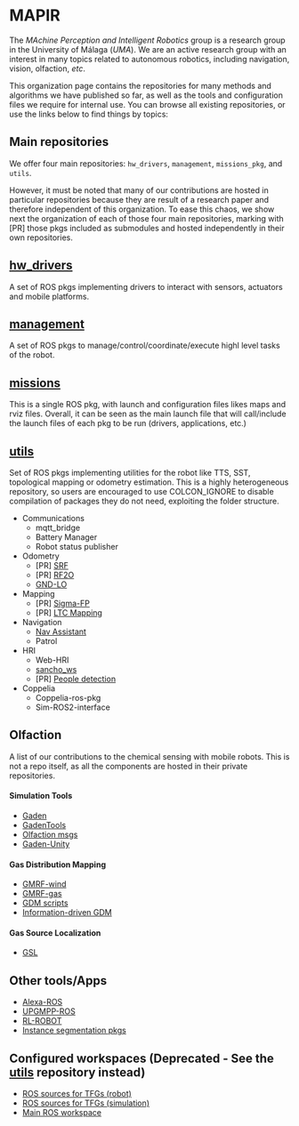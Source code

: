 # MAPIR

The *MAchine Perception and Intelligent Robotics* group is a research group in the University of Málaga (*UMA*). We are an active research group with an interest in many topics related to autonomous robotics, including navigation, vision, olfaction, *etc*.

This organization page contains the repositories for many methods and algorithms we have published so far, as well as the tools and configuration files we require for internal use. You can browse all existing repositories, or use the links below to find things by topics:

## Main repositories
We offer four main repositories: `hw_drivers`, `management`, `missions_pkg`, and `utils`. 

However, it must be noted that many of our contributions are hosted in particular repositories because they are result of a research paper and therefore independent of this organization. To ease this chaos, we show next the organization of each of those four main repositories, marking with [PR] those pkgs included as submodules and hosted independently in their own repositories.

 ## [hw_drivers](https://github.com/MAPIRlab/hw_drivers)
 A set of ROS pkgs implementing drivers to interact with sensors, actuators and mobile platforms.
     
 ## [management](https://github.com/MAPIRlab/management) 
 A set of ROS pkgs to manage/control/coordinate/execute highl level tasks of the robot.
  
 ## [missions](https://github.com/MAPIRlab/missions) 
 This is a single ROS pkg, with launch and configuration files likes maps and rviz files. Overall, it can be seen as the main launch file that will call/include the launch files of each pkg to be run (drivers, applications, etc.)

 ## [utils](https://github.com/MAPIRlab/utils) 
 Set of ROS pkgs implementing utilities for the robot like TTS, SST, topological mapping or odometry estimation. This is a highly heterogeneous repository, so users are encouraged to use COLCON_IGNORE to disable compilation of packages they do not need, exploiting the folder structure.

  - Communications
    - mqtt_bridge
    - Battery Manager
    - Robot status publisher
  - Odometry
    - [PR] [SRF](https://github.com/MAPIRlab/srf_laser_odometry)
    - [PR] [RF2O](https://github.com/MAPIRlab/rf2o_laser_odometry)
    - [GND-LO](https://github.com/MAPIRlab/GND-LO)
  - Mapping
    - [PR] [Sigma-FP](https://github.com/MAPIRlab/Sigma-FP)
    - [PR] [LTC Mapping](https://github.com/MAPIRlab/LTC-Mapping) 
  - Navigation
    - [Nav Assistant](https://github.com/MAPIRlab/navigation-assistant)
    - Patrol
  - HRI
    - Web-HRI
    - [sancho_ws](https://github.com/antbaena/sancho_ws)
    - [PR] [People detection](https://github.com/MAPIRlab/people_detection)
  - Coppelia
    - Coppelia-ros-pkg
    - Sim-ROS2-interface 


## Olfaction
A list of our contributions to the chemical sensing with mobile robots. This is not a repo itself, as all the components are hosted in their private repositories.
  #### Simulation Tools
  - [Gaden](https://github.com/MAPIRlab/gaden)
  - [GadenTools](https://github.com/MAPIRlab/GadenTools)
  - [Olfaction msgs](https://github.com/MAPIRlab/olfaction_msgs)
  - [Gaden-Unity](https://github.com/MAPIRlab/GADEN_Unity)
  
  #### Gas Distribution Mapping
  - [GMRF-wind](https://github.com/MAPIRlab/GMRF-wind)
  - [GMRF-gas](https://github.com/MAPIRlab/gmrf_gas_mapping)
  - [GDM scripts](https://github.com/MAPIRlab/gdm)
  - [Information-driven GDM](https://github.com/MAPIRlab/igdm)
  
  #### Gas Source Localization
  - [GSL](https://github.com/MAPIRlab/Gas-Source-Localization)
  

## Other tools/Apps
- [Alexa-ROS](https://github.com/MAPIRlab/Alexa-ROS)
- [UPGMPP-ROS](https://github.com/MAPIRlab/upgmpp_wrapper)
- [RL-ROBOT](https://github.com/MAPIRlab/rlrobot)
- [Instance segmentation pkgs](https://github.com/MAPIRlab/instance_segmentation)



## Configured workspaces (Deprecated - See the [utils](https://github.com/MAPIRlab/utils) repository instead)
- [ROS sources for TFGs (robot)](https://github.com/MAPIRlab/tfg_ros_src)
- [ROS sources for TFGs (simulation)](https://github.com/MAPIRlab/tfg_ros_simulation)
- [Main ROS workspace](https://github.com/MAPIRlab/main)
